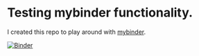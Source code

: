 # Testing mybinder functionality.

I created this repo to play around with [mybinder](https://mybinder.org).

[![Binder](https://mybinder.org/badge_logo.svg)](https://mybinder.org/v2/gh/alistair-clark/test-mybinder/master)
